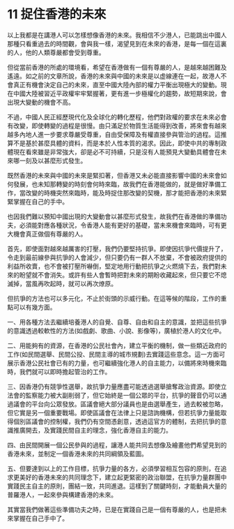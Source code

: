 # 11  捉住香港的未來

以上我都是在講港人可以怎樣想像香港的未來。我相信不少港人，已能跳出中國人那種只看重過去的時間觀，會與我一樣，渴望見到在未來的香港，是每一個在這裏的人，他的人類尊嚴都會受到尊重。

但從當前香港的所處的環境看，希望在香港做有一個有尊嚴的人，是越來越困難及遙遠。如之前的文章所說，香港的未來與中國的未來是以虚線連在一起，故港人不會真正有機會決定自己的未來，直至中國大陸內部的權力平衡出現極大的變動。現在中國大陸被習近平政權牢牢緊握著，更有進一步極權化的趨勢，故短期來說，會出現大變動的機會不高。

不過，中國人民正經歷現代化及全球化的轉化歷程，他們對政權的要求在未來必會有改變，即使轉變的過程是很慢。由只滿足於物質生活能得到改善，將來會有越來越多內地人進一步要求尊嚴受尊重，自由受保障及有權直接參與管治的過程。這推算不是基於甚麼具體的資料，而是本於人性本質的渴求。因此，即使中共的專制政體現在看來雖是非常強大，卻是必不可持續，只是沒有人能預見大變動具體會在未來哪一刻及以甚麼形式發生。

既然香港的未來與中國的未來是緊扣著，但香港又未必能直接影響中國的未來會如何發展，也未知那轉變的時刻會何時來臨，故我們在香港能做的，就是做好準備工作，當改變的時機突然來臨時，能及時捉住那改變的契機，那才能把香港的未來緊緊掌握在自己的手中。

也因我們難以預知中國出現的大變動會以甚麼形式發生，故我們在香港做的準備功夫，必須能對應各種狀況，令香港人能有更好的基礎，當未來機會來臨時，可有更大機會真正做個有尊嚴的人。

首先，即使面對越來越厲害的打壓，我們仍要堅持抗爭。即使因抗爭代價提升了，令走到最前線參與抗爭的人會減少，但只要仍有一群人不放棄，不會被政府提供的利益所收賣，也不會被打壓所嚇倒，堅定地用行動把抗爭之火燃燒下去，我們對未來的盼望就不會消失。或許有些人會暫時把對未來的期盼收藏起來，但只要它不熄滅掉，當風再吹起時，就可以再次燎原。

但抗爭的方法也可以多元化，不止於街頭的示威行動。在這等候的階段，工作的重點可以有幾方面。

一、用各種方法去繼續培養港人的自覺、自尊、自由和自主的意識，並把這些抗爭的意識透過較軟性的方法(如戲劇、歌曲、小說、影像等)，廣植於港人的文化中。

二、用能夠有的資源，在香港的公民社會內，建立平衡的機制，做一些類近政府的工作(如民間選舉、民間公投、民間主導的城市規劃)去實踐這些意念。這一方面可展示香港公民社會已有的力量，也可繼續強化港人的自主能力，以備將來時機來臨時，我們就可以即時擔起管治的工作。

三、因香港仍有競爭性選舉，故抗爭力量應盡可能透過選舉搶奪政治資源。即使立法會的監察能力被大副削弱了，但它始終是一個公眾的平台，抗爭的聲音仍可以通過議會的平台向公眾發放。區議會絕大部分議員也是由選舉產生，過去較被忽略，但它實是另一個重要戰場。即使區議會在法律上只是諮詢機構，但若抗爭力量能取得個別區議會的控制權，我們仍有空間憑創意，透過這官方的體制，去把抗爭的意識推廣開去，及實踐民間自主的理念，強化香港自主的能力。

四、由民間開展一個公民參與的過程，讓港人能共同去想像及繪畫他們希望見到的香港未來，並制定一個香港未來的共同綱領及藍圖。

五、但要達到以上的工作目標，抗爭力量的各方，必須學習相互包容的原則，在追求更美好的香港未來的共同理念下，建立起更緊密的政治聯盟，在抗爭力量群團中實踐民主自主的原則，團結一致，共同進退。這樣到了關鍵時刻，才能動員大量的普羅港人，一起來參與構建香港的未來。

其實當我們做著這些準備功夫之時，已是在實踐自己是一個有尊嚴的人，也是把未來掌握在自己手中了。
